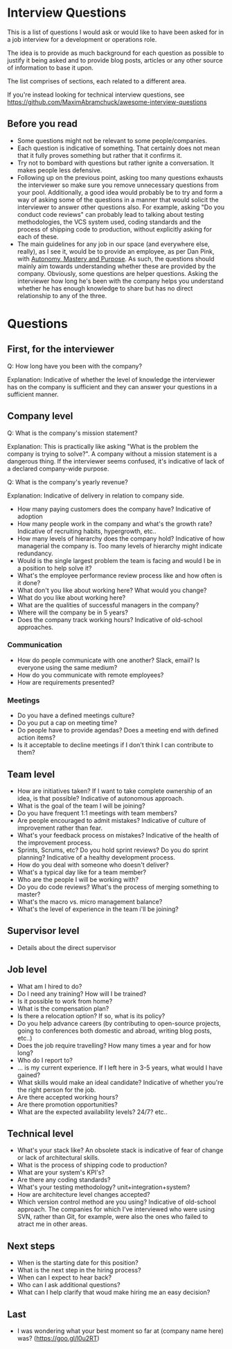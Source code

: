 # Interview Questions

This is a list of questions I would ask or would like to have been asked for in a job interview for a development or operations role.

The idea is to provide as much background for each question as possible to justify it being asked and to provide blog posts, articles or any other source of information to base it upon.

The list comprises of sections, each related to a different area.

If you're instead looking for technical interview questions, see https://github.com/MaximAbramchuck/awesome-interview-questions


## Before you read

* Some questions might not be relevant to some people/companies.
* Each question is indicative of something. That certainly does not mean that it fully proves something but rather that it confirms it.
* Try not to bombard with questions but rather ignite a conversation. It makes people less defensive.
* Following up on the previous point, asking too many questions exhausts the interviewer so make sure you remove unnecessary questions from your pool. Additionally, a good idea would probably be to try and form a way of asking some of the questions in a manner that would solicit the interviewer to answer other questions also. For example, asking "Do you conduct code reviews" can probably lead to talking about testing methodologies, the VCS system used, coding standards and the process of shipping code to production, without explicitly asking for each of these.
* The main guidelines for any job in our space (and everywhere else, really), as I see it, would be to provide an employee, as per Dan Pink, with [Autonomy, Mastery and Purpose](https://goo.gl/5ZZocQ). As such, the questions should mainly aim towards understanding whether these are provided by the company. Obviously, some questions are helper questions. Asking the interviewer how long he's been with the company helps you understand whether he has enough knowledge to share but has no direct relationship to any of the three.


# Questions

## First, for the interviewer

Q: How long have you been with the company? 

Explanation: Indicative of whether the level of knowledge the interviewer has on the company is sufficient and they can answer your questions in a sufficient manner.

## Company level

Q: What is the company's mission statement? 

Explanation: This is practically like asking "What is the problem the company is trying to solve?". A company without a mission statement is a dangerous thing. If the interviewer seems confused, it's indicative of lack of a declared company-wide purpose.

Q: What is the company's yearly revenue? 

Explanation: Indicative of delivery in relation to company side.

* How many paying customers does the company have? Indicative of adoption
* How many people work in the company and what's the growth rate? Indicative of recruiting habits, hypergrowth, etc..
* How many levels of hierarchy does the company hold? Indicative of how managerial the company is. Too many levels of hierarchy might indicate redundancy.
* Would is the single largest problem the team is facing and would I be in a position to help solve it?
* What's the employee performance review process like and how often is it done?
* What don't you like about working here? What would you change?
* What do you like about working here?
* What are the qualities of successful managers in the company?
* Where will the company be in 5 years?
* Does the company track working hours? Indicative of old-school approaches.

### Communication

* How do people communicate with one another? Slack, email? Is everyone using the same medium?
* How do you communicate with remote employees?
* How are requirements presented?

### Meetings

* Do you have a defined meetings culture?
* Do you put a cap on meeting time?
* Do people have to provide agendas? Does a meeting end with defined action items?
* Is it acceptable to decline meetings if I don't think I can contribute to them?

## Team level

* How are initiatives taken? If I want to take complete ownership of an idea, is that possible? Indicative of autonomous approach.
* What is the goal of the team I will be joining?
* Do you have frequent 1:1 meetings with team members?
* Are people encouraged to admit mistakes? Indicative of culture of improvement rather than fear.
* What's your feedback process on mistakes? Indicative of the health of the improvement process.
* Sprints, Scrums, etc? Do you hold sprint reviews? Do you do sprint planning? Indicative of a healthy development process.
* How do you deal with someone who doesn't deliver?
* What's a typical day like for a team member?
* Who are the people I will be working with?
* Do you do code reviews? What's the process of merging something to master?
* What's the macro vs. micro management balance?
* What's the level of experience in the team i'll be joining?

## Supervisor level

* Details about the direct supervisor

## Job level

* What am I hired to do?
* Do I need any training? How will I be trained?
* Is it possible to work from home?
* What is the compensation plan?
* Is there a relocation option? If so, what is its policy?
* Do you help advance careers (by contributing to open-source projects, going to conferences both domestic and abroad, writing blog posts, etc..)
* Does the job require travelling? How many times a year and for how long?
* Who do I report to?
* ... is my current experience. If I left here in 3-5 years, what would I have gained?
* What skills would make an ideal candidate? Indicative of whether you're the right person for the job.
* Are there accepted working hours?
* Are there promotion opportunities?
* What are the expected availability levels? 24/7? etc..

## Technical level

* What's your stack like? An obsolete stack is indicative of fear of change or lack of architectural skills.
* What is the process of shipping code to production?
* What are your system's KPI's?
* Are there any coding standards?
* What's your testing methodology? unit+integration+system?
* How are architecture level changes accepted?
* Which version control method are you using? Indicative of old-school approach. The companies for which I've interviewed who were using SVN, rather than Git, for example, were also the ones who failed to atract me in other areas.

## Next steps

* When is the starting date for this position?
* What is the next step in the hiring process?
* When can I expect to hear back?
* Who can I ask additional questions?
* What can I help clarify that woud make hiring me an easy decision?

## Last

* I was wondering what your best moment so far at (company name here) was? (https://goo.gl/l0u2RT)